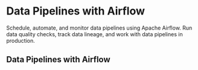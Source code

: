 # Data Pipelines with Airflow

Schedule, automate, and monitor data pipelines using Apache Airflow. Run data quality checks, track data lineage, and work with data pipelines in production.

## Data Pipelines with Airflow